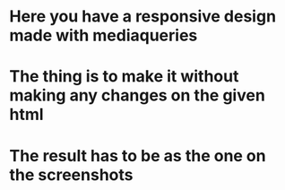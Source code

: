 # Here you have a responsive design made with mediaqueries
# The thing is to make it without making any changes on the given html
# The result has to be as the one on the screenshots
